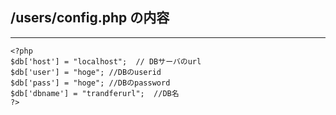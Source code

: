 ## /users/config.php の内容
---
```lang-php
<?php
$db['host'] = "localhost";  // DBサーバのurl
$db['user'] = "hoge"; //DBのuserid
$db['pass'] = "hoge"; //DBのpassword
$db['dbname'] = "trandferurl";  //DB名
?>
```

